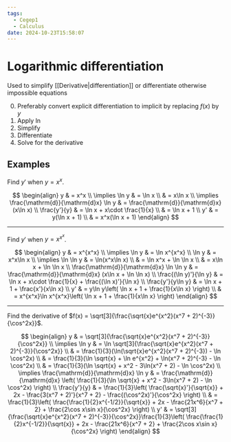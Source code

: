 ```yaml
---
tags:
  - Cegep1
  - Calculus
date: 2024-10-23T15:58:07
---
```


# Logarithmic differentiation

Used to simplify [[Derivative|differentiation]] or differentiate otherwise impossible equations

0. Preferably convert explicit differentiation to implicit by replacing $f(x)$ by $y$
1. Apply $\ln$
2. Simplify
3. Differentiate
4. Solve for the derivative

## Examples

Find $y'$ when $y = x^x$.

$$
\begin{align}
y & = x^x \\
\implies \ln y & = \ln x \\
 & = x\ln x \\
\implies \frac{\mathrm{d}}{\mathrm{d}x} \ln y & = \frac{\mathrm{d}}{\mathrm{d}x} (x\ln x) \\
\frac{y'}{y} & = \ln x + x\cdot \frac{1}{x} \\
 & = \ln x + 1 \\
y' & = y(\ln x + 1) \\
 & = x^x(\ln x + 1)
\end{align}
$$

---

Find $y'$ when $y = x^{x^x}$.

$$
\begin{align}
y & = x^{x^x} \\
\implies \ln y & = \ln x^{x^x} \\
\ln y & = x^x\ln x \\
\implies \ln \ln y & = \ln(x^x\ln x) \\
 & = \ln x^x + \ln \ln x \\
 & = x\ln x + \ln \ln x \\
\frac{\mathrm{d}}{\mathrm{d}x} \ln \ln y & = \frac{\mathrm{d}}{\mathrm{d}x} (x\ln x + \ln \ln x) \\
\frac{(\ln y)'}{\ln y} & = \ln x + x\cdot \frac{1}{x} + \frac{(\ln x)'}{\ln x} \\
\frac{y'}{y\ln y} & = \ln x + 1 + \frac{x'}{x\ln x} \\
y' & = y\ln y\left( \ln x + 1 + \frac{1}{x\ln x} \right) \\
 & = x^{x^x}\ln x^{x^x}\left( \ln x + 1 + \frac{1}{x\ln x} \right)
\end{align}
$$

---

Find the derivative of $f(x) = \sqrt[3]{\frac{\sqrt{x}e^{x^2}(x^7 + 2)^{-3}}{\cos^2x}}$.

$$
\begin{align}
y & = \sqrt[3]{\frac{\sqrt{x}e^{x^2}(x^7 + 2)^{-3}}{\cos^2x}} \\
\implies \ln y & = \ln \sqrt[3]{\frac{\sqrt{x}e^{x^2}(x^7 + 2)^{-3}}{\cos^2x}} \\
 & = \frac{1}{3}(\ln(\sqrt{x}e^{x^2}(x^7 + 2)^{-3}) - \ln \cos^2x) \\
 & = \frac{1}{3}(\ln \sqrt{x} + \ln e^{x^2} + \ln(x^7 + 2)^{-3} - \ln \cos^2x) \\
 & = \frac{1}{3}(\ln \sqrt{x} + x^2 - 3\ln(x^7 + 2) - \ln \cos^2x) \\
\implies \frac{\mathrm{d}}{\mathrm{d}x} \ln y & = \frac{\mathrm{d}}{\mathrm{d}x} \left( \frac{1}{3}(\ln \sqrt{x} + x^2 - 3\ln(x^7 + 2) - \ln \cos^2x) \right) \\
\frac{y'}{y} & = \frac{1}{3}\left( \frac{\sqrt{x}'}{\sqrt{x}} + 2x - \frac{3(x^7 + 2)'}{x^7 + 2} - \frac{(\cos^2x)'}{\cos^2x} \right) \\
 & = \frac{1}{3}\left(  \frac{\frac{1}{2}x^{-1/2}}{\sqrt{x}} + 2x - \frac{21x^6}{x^7 + 2} + \frac{2\cos x\sin x}{\cos^2x} \right) \\
y' & = \sqrt[3]{\frac{\sqrt{x}e^{x^2}(x^7 + 2)^{-3}}{\cos^2x}}\frac{1}{3}\left(  \frac{\frac{1}{2}x^{-1/2}}{\sqrt{x}} + 2x - \frac{21x^6}{x^7 + 2} + \frac{2\cos x\sin x}{\cos^2x} \right)
\end{align}
$$